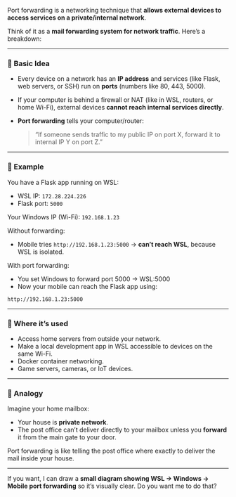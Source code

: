 Port forwarding is a networking technique that **allows external devices to access services on a private/internal network**.

Think of it as a **mail forwarding system for network traffic**. Here’s a breakdown:

---

### 🔹 Basic Idea

* Every device on a network has an **IP address** and services (like Flask, web servers, or SSH) run on **ports** (numbers like 80, 443, 5000).
* If your computer is behind a firewall or NAT (like in WSL, routers, or home Wi-Fi), external devices **cannot reach internal services directly**.
* **Port forwarding** tells your computer/router:

  > “If someone sends traffic to my public IP on port X, forward it to internal IP Y on port Z.”

---

### 🔹 Example

You have a Flask app running on WSL:

* WSL IP: `172.28.224.226`
* Flask port: `5000`

Your Windows IP (Wi-Fi): `192.168.1.23`

Without forwarding:

* Mobile tries `http://192.168.1.23:5000` → **can’t reach WSL**, because WSL is isolated.

With port forwarding:

* You set Windows to forward port 5000 → WSL:5000
* Now your mobile can reach the Flask app using:

```
http://192.168.1.23:5000
```

---

### 🔹 Where it’s used

* Access home servers from outside your network.
* Make a local development app in WSL accessible to devices on the same Wi-Fi.
* Docker container networking.
* Game servers, cameras, or IoT devices.

---

### 🔹 Analogy

Imagine your home mailbox:

* Your house is **private network**.
* The post office can’t deliver directly to your mailbox unless you **forward** it from the main gate to your door.

Port forwarding is like telling the post office where exactly to deliver the mail inside your house.

---

If you want, I can draw a **small diagram showing WSL → Windows → Mobile port forwarding** so it’s visually clear. Do you want me to do that?
